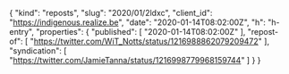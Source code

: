 {
  "kind": "reposts",
  "slug": "2020/01/2ldxc",
  "client_id": "https://indigenous.realize.be",
  "date": "2020-01-14T08:02:00Z",
  "h": "h-entry",
  "properties": {
    "published": [
      "2020-01-14T08:02:00Z"
    ],
    "repost-of": [
      "https://twitter.com/WiT_Notts/status/1216988862079209472"
    ],
    "syndication": [
      "https://twitter.com/JamieTanna/status/1216998779968159744"
    ]
  }
}

